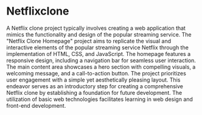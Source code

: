 # Netflixclone
 A Netflix clone project typically involves creating a web application that mimics the functionality and design of the popular streaming service.
The "Netflix Clone Homepage" project aims to replicate the visual and interactive elements of the popular streaming service Netflix through the
implementation of HTML, CSS, and JavaScript.
The homepage features a responsive design, including a navigation bar for seamless user interaction.
The main content area showcases a hero section with compelling visuals, a welcoming message, and a call-to-action button.
The project prioritizes user engagement with a simple yet aesthetically pleasing layout. This endeavor serves as an introductory step for creating a 
comprehensive Netflix clone by establishing a foundation for future development.
The utilization of basic web technologies facilitates learning in web design and front-end development. 
